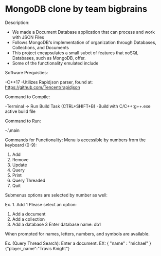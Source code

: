 # MongoDB clone by team bigbrains

Description: 
- We made a Document Database application that can process and work with JSON Files
- Follows MongoDB's implementation of organization through Databases, Collections, and Documents
- This project encapsulates a small subet of features that noSQL Databases, such as MongoDB, offer. 
- Some of the functionality emulated include 

Software Prequisties:

-C++17
-Utilizes Rapidjson parser, found at: https://github.com/Tencent/rapidjson

Command to Compile: 

-Terminal -> Run Build Task (CTRL+SHIFT+B)
-Build with C/C++:g++.exe active build file

Command to Run:

-.\main

Commands for Functionality:
Menu is accessible by numbers from the keyboard (0-9):
1. Add
2. Remove
3. Update
4. Query
5. Print
6. Query Threaded
7. Quit

Submenus options are selected by number as well:

Ex. 1. Add
1
Please select an option:
1. Add a document       
2. Add a collection     
3. Add a database
3
Enter database name: db1

When prompted for names, letters, numbers, and symbols are available.

Ex. (Query Thread Search): 
Enter a document. EX: { "name" : "michael" }
{"player_name":"Travis Knight"}
